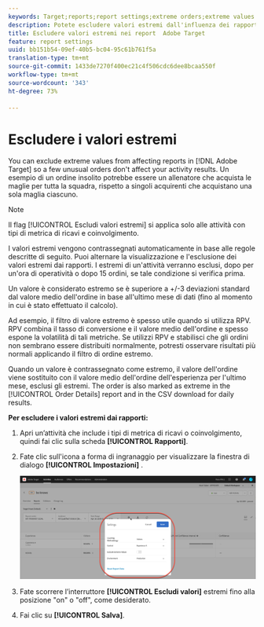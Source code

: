 ```yaml
---
keywords: Target;reports;report settings;extreme orders;extreme values
description: Potete escludere valori estremi dall'influenza dei rapporti in  Adobe Target, in modo che alcuni ordini insoliti non influenzino i risultati dell'attività. Un esempio di un ordine insolito potrebbe essere un allenatore che acquista le maglie per tutta la squadra, rispetto a singoli acquirenti che acquistano una sola maglia ciascuno.
title: Escludere valori estremi nei report  Adobe Target
feature: report settings
uuid: bb151b54-09ef-40b5-bc04-95c61b761f5a
translation-type: tm+mt
source-git-commit: 1433de7270f400ec21c4f506cdc6dee8bcaa550f
workflow-type: tm+mt
source-wordcount: '343'
ht-degree: 73%

---
```



# Escludere i valori estremi

You can exclude extreme values from affecting reports in [!DNL Adobe Target] so a few unusual orders don&#39;t affect your activity results. Un esempio di un ordine insolito potrebbe essere un allenatore che acquista le maglie per tutta la squadra, rispetto a singoli acquirenti che acquistano una sola maglia ciascuno.

>[!NOTE]
>
>Il flag [!UICONTROL Escludi valori estremi] si applica solo alle attività con tipi di metrica di ricavi e coinvolgimento.

I valori estremi vengono contrassegnati automaticamente in base alle regole descritte di seguito. Puoi alternare la visualizzazione e l&#39;esclusione dei valori estremi dai rapporti. I estremi di un&#39;attività verranno esclusi, dopo per un&#39;ora di operatività o dopo 15 ordini, se tale condizione si verifica prima.

Un valore è considerato estremo se è superiore a +/-3 deviazioni standard dal valore medio dell&#39;ordine in base all&#39;ultimo mese di dati (fino al momento in cui è stato effettuato il calcolo).

Ad esempio, il filtro di valore estremo è spesso utile quando si utilizza RPV. RPV combina il tasso di conversione e il valore medio dell&#39;ordine e spesso espone la volatilità di tali metriche. Se utilizzi RPV e stabilisci che gli ordini non sembrano essere distribuiti normalmente, potresti osservare risultati più normali applicando il filtro di ordine estremo.

Quando un valore è contrassegnato come estremo, il valore dell&#39;ordine viene sostituito con il valore medio dell&#39;ordine dell&#39;esperienza per l&#39;ultimo mese, esclusi gli estremi. The order is also marked as extreme in the [!UICONTROL Order Details] report and in the CSV download for daily results.

**Per escludere i valori estremi dai rapporti:**

1. Apri un’attività che include i tipi di metrica di ricavi o coinvolgimento, quindi fai clic sulla scheda **[!UICONTROL Rapporti]**.
1. Fate clic sull&#39;icona a forma di ingranaggio per visualizzare la finestra di dialogo **[!UICONTROL Impostazioni]** .

   ![Risultato passaggio](assets/exclude_extreme_values.png)

1. Fate scorrere l’interruttore **[!UICONTROL Escludi valori]** estremi fino alla posizione &quot;on&quot; o &quot;off&quot;, come desiderato.
1. Fai clic su **[!UICONTROL Salva]**.
